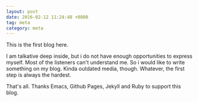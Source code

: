 ```yaml
---
layout: post
date: 2016-02-12 11:24:48 +0800
tag: meta
category: meta
---
```

This is the first blog here.

I am talkative deep inside, but i do not have enough opportunities to express myself. Most of the listeners can't understand me. So i would like to write something on my blog. Kinda outdated media, though. Whatever, the first step is always the hardest.

That's all. Thanks Emacs, Github Pages, Jekyll and Ruby to support this blog.